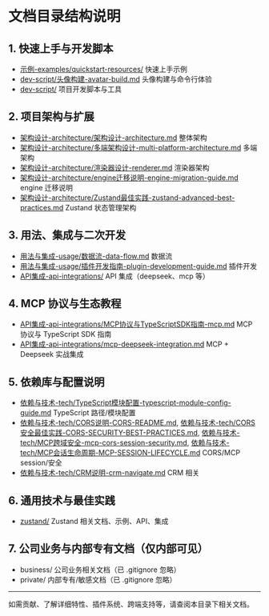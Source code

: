 # 文档目录结构说明

## 1. 快速上手与开发脚本
- [示例-examples/quickstart-resources/](./示例-examples/quickstart-resources/)  快速上手示例
- [dev-script/头像构建-avatar-build.md](./dev-script/头像构建-avatar-build.md)  头像构建与命令行体验
- [dev-script/](./dev-script/)  项目开发脚本与工具

## 2. 项目架构与扩展
- [架构设计-architecture/架构设计-architecture.md](./架构设计-architecture/架构设计-architecture.md)  整体架构
- [架构设计-architecture/多端架构设计-multi-platform-architecture.md](./架构设计-architecture/多端架构设计-multi-platform-architecture.md)  多端架构
- [架构设计-architecture/渲染器设计-renderer.md](./架构设计-architecture/渲染器设计-renderer.md)  渲染器架构
- [架构设计-architecture/engine迁移说明-engine-migration-guide.md](./架构设计-architecture/engine迁移说明-engine-migration-guide.md)  engine 迁移说明
- [架构设计-architecture/Zustand最佳实践-zustand-advanced-best-practices.md](./架构设计-architecture/Zustand最佳实践-zustand-advanced-best-practices.md)  Zustand 状态管理架构

## 3. 用法、集成与二次开发
- [用法与集成-usage/数据流-data-flow.md](./用法与集成-usage/数据流-data-flow.md)  数据流
- [用法与集成-usage/插件开发指南-plugin-development-guide.md](./用法与集成-usage/插件开发指南-plugin-development-guide.md)  插件开发
- [API集成-api-integrations/](./API集成-api-integrations/)  API 集成（deepseek、mcp 等）

## 4. MCP 协议与生态教程
- [API集成-api-integrations/MCP协议与TypeScriptSDK指南-mcp.md](./API集成-api-integrations/MCP协议与TypeScriptSDK指南-mcp.md)  MCP 协议与 TypeScript SDK 指南
- [API集成-api-integrations/mcp-deepseek-integration.md](./API集成-api-integrations/mcp-deepseek-integration.md)  MCP + Deepseek 实战集成

## 5. 依赖库与配置说明
- [依赖与技术-tech/TypeScript模块配置-typescript-module-config-guide.md](./依赖与技术-tech/TypeScript模块配置-typescript-module-config-guide.md)  TypeScript 路径/模块配置
- [依赖与技术-tech/CORS说明-CORS-README.md](./依赖与技术-tech/CORS说明-CORS-README.md), [依赖与技术-tech/CORS安全最佳实践-CORS-SECURITY-BEST-PRACTICES.md](./依赖与技术-tech/CORS安全最佳实践-CORS-SECURITY-BEST-PRACTICES.md), [依赖与技术-tech/MCP跨域安全-mcp-cors-session-security.md](./依赖与技术-tech/MCP跨域安全-mcp-cors-session-security.md), [依赖与技术-tech/MCP会话生命周期-MCP-SESSION-LIFECYCLE.md](./依赖与技术-tech/MCP会话生命周期-MCP-SESSION-LIFECYCLE.md)  CORS/MCP session/安全
- [依赖与技术-tech/CRM说明-crm-navigate.md](./依赖与技术-tech/CRM说明-crm-navigate.md)  CRM 相关

## 6. 通用技术与最佳实践
- [zustand/](./zustand/)  Zustand 相关文档、示例、API、集成

## 7. 公司业务与内部专有文档（仅内部可见）
- business/  公司业务相关文档（已 .gitignore 忽略）
- private/  内部专有/敏感文档（已 .gitignore 忽略）

---
如需贡献、了解详细特性、插件系统、跨端支持等，请查阅本目录下相关文档。

